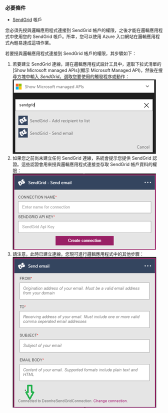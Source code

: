 ### 必要條件
- [SendGrid](https://www.SendGrid.com/) 帳戶 

您必須先授與邏輯應用程式連接到 SendGrid 帳戶的權限，之後才能在邏輯應用程式中使用您的 SendGrid 帳戶。所幸，您可以使用 Azure 入口網站在邏輯應用程式內輕易達成這項作業。

若要授與邏輯應用程式連接到 SendGrid 帳戶的權限，其步驟如下：

1. 若要建立 SendGrid 連線，請在邏輯應用程式設計工具中，選取下拉式清單的 [Show Microsoft managed APIs]\(顯示 Microsoft Managed API)，然後在搜尋方塊中輸入 *SendGrid*。選取您要使用的觸發程序或動作：![SendGrid 步驟 1](./media/connectors-create-api-sendgrid/sendgrid-1.png)
2. 如果您之前尚未建立任何 SendGrid 連線，系統會提示您提供 SendGrid 認證。這些認證會用來授與邏輯應用程式連接並存取 SendGrid 帳戶資料的權限：![SendGrid 步驟 2](./media/connectors-create-api-sendgrid/sendgrid-2.png)
3. 請注意，此時已建立連線，您現可進行邏輯應用程式中的其他步驟：![SendGrid 步驟 3](./media/connectors-create-api-sendgrid/sendgrid-3.png)   
